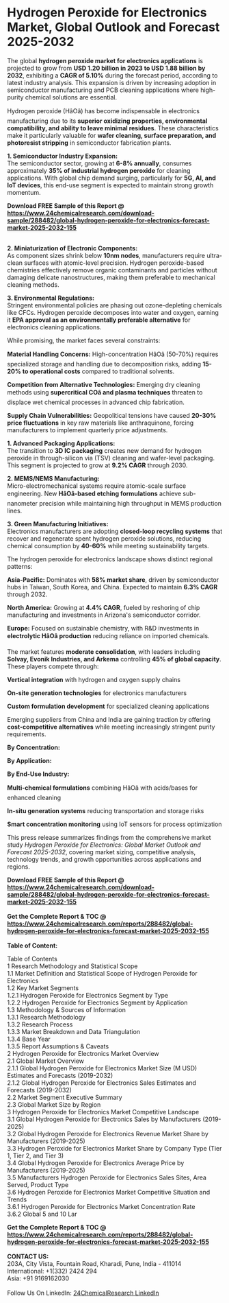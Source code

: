 <h1>Hydrogen Peroxide for Electronics Market, Global Outlook and Forecast 2025-2032</h1><p>The global <strong>hydrogen peroxide market for electronics applications</strong> is projected to grow from <strong>USD 1.20 billion in 2023 to USD 1.88 billion by 2032</strong>, exhibiting a <strong>CAGR of 5.10%</strong> during the forecast period, according to latest industry analysis. This expansion is driven by increasing adoption in semiconductor manufacturing and PCB cleaning applications where high-purity chemical solutions are essential.</p><p>Hydrogen peroxide (HâOâ) has become indispensable in electronics manufacturing due to its <strong>superior oxidizing properties, environmental compatibility, and ability to leave minimal residues</strong>. These characteristics make it particularly valuable for <strong>wafer cleaning, surface preparation, and photoresist stripping</strong> in semiconductor fabrication plants.</p><p><strong>1. Semiconductor Industry Expansion:</strong><br>
The semiconductor sector, growing at <strong>6-8% annually</strong>, consumes approximately <strong>35% of industrial hydrogen peroxide</strong> for cleaning applications. With global chip demand surging, particularly for <strong>5G, AI, and IoT devices</strong>, this end-use segment is expected to maintain strong growth momentum.</p><div><b>Download FREE Sample of this Report @ 
            <a href="https://www.24chemicalresearch.com/download-sample/288482/global-hydrogen-peroxide-for-electronics-forecast-market-2025-2032-155">
            https://www.24chemicalresearch.com/download-sample/288482/global-hydrogen-peroxide-for-electronics-forecast-market-2025-2032-155</a></b></div><br><p><strong>2. Miniaturization of Electronic Components:</strong><br>
As component sizes shrink below <strong>10nm nodes</strong>, manufacturers require ultra-clean surfaces with atomic-level precision. Hydrogen peroxide-based chemistries effectively remove organic contaminants and particles without damaging delicate nanostructures, making them preferable to mechanical cleaning methods.</p><p><strong>3. Environmental Regulations:</strong><br>
Stringent environmental policies are phasing out ozone-depleting chemicals like CFCs. Hydrogen peroxide decomposes into water and oxygen, earning it <strong>EPA approval as an environmentally preferable alternative</strong> for electronics cleaning applications.</p><p>While promising, the market faces several constraints:</p><p><strong>Material Handling Concerns:</strong> High-concentration HâOâ (50-70%) requires specialized storage and handling due to decomposition risks, adding <strong>15-20% to operational costs</strong> compared to traditional solvents.</p><p><strong>Competition from Alternative Technologies:</strong> Emerging dry cleaning methods using <strong>supercritical COâ and plasma techniques</strong> threaten to displace wet chemical processes in advanced chip fabrication.</p><p><strong>Supply Chain Vulnerabilities:</strong> Geopolitical tensions have caused <strong>20-30% price fluctuations</strong> in key raw materials like anthraquinone, forcing manufacturers to implement quarterly price adjustments.</p><p><strong>1. Advanced Packaging Applications:</strong><br>
The transition to <strong>3D IC packaging</strong> creates new demand for hydrogen peroxide in through-silicon via (TSV) cleaning and wafer-level packaging. This segment is projected to grow at <strong>9.2% CAGR</strong> through 2030.</p><p><strong>2. MEMS/NEMS Manufacturing:</strong><br>
Micro-electromechanical systems require atomic-scale surface engineering. New <strong>HâOâ-based etching formulations</strong> achieve sub-nanometer precision while maintaining high throughput in MEMS production lines.</p><p><strong>3. Green Manufacturing Initiatives:</strong><br>
Electronics manufacturers are adopting <strong>closed-loop recycling systems</strong> that recover and regenerate spent hydrogen peroxide solutions, reducing chemical consumption by <strong>40-60%</strong> while meeting sustainability targets.</p><p>The hydrogen peroxide for electronics landscape shows distinct regional patterns:</p><p><strong>Asia-Pacific:</strong> Dominates with <strong>58% market share</strong>, driven by semiconductor hubs in Taiwan, South Korea, and China. Expected to maintain <strong>6.3% CAGR</strong> through 2032.</p><p><strong>North America:</strong> Growing at <strong>4.4% CAGR</strong>, fueled by reshoring of chip manufacturing and investments in Arizona's semiconductor corridor.</p><p><strong>Europe:</strong> Focused on sustainable chemistry, with R&amp;D investments in <strong>electrolytic HâOâ production</strong> reducing reliance on imported chemicals.</p><p>The market features <strong>moderate consolidation</strong>, with leaders including <strong>Solvay, Evonik Industries, and Arkema</strong> controlling <strong>45% of global capacity</strong>. These players compete through:</p><p><strong>Vertical integration</strong> with hydrogen and oxygen supply chains</p><p><strong>On-site generation technologies</strong> for electronics manufacturers</p><p><strong>Custom formulation development</strong> for specialized cleaning applications</p><p>Emerging suppliers from China and India are gaining traction by offering <strong>cost-competitive alternatives</strong> while meeting increasingly stringent purity requirements.</p><p><strong>By Concentration:</strong></p><p><strong>By Application:</strong></p><p><strong>By End-Use Industry:</strong></p><p><strong>Multi-chemical formulations</strong> combining HâOâ with acids/bases for enhanced cleaning</p><p><strong>In-situ generation systems</strong> reducing transportation and storage risks</p><p><strong>Smart concentration monitoring</strong> using IoT sensors for process optimization</p><p>This press release summarizes findings from the comprehensive market study <em>Hydrogen Peroxide for Electronics: Global Market Outlook and Forecast 2025-2032</em>, covering market sizing, competitive analysis, technology trends, and growth opportunities across applications and regions.</p><div><b>Download FREE Sample of this Report @ 
            <a href="https://www.24chemicalresearch.com/download-sample/288482/global-hydrogen-peroxide-for-electronics-forecast-market-2025-2032-155">
            https://www.24chemicalresearch.com/download-sample/288482/global-hydrogen-peroxide-for-electronics-forecast-market-2025-2032-155</a></b></div><br><div><b>Get the Complete Report & TOC @ 
            <a href="https://www.24chemicalresearch.com/reports/288482/global-hydrogen-peroxide-for-electronics-forecast-market-2025-2032-155">
            https://www.24chemicalresearch.com/reports/288482/global-hydrogen-peroxide-for-electronics-forecast-market-2025-2032-155</a></b></div><br>
            <b>Table of Content:</b><p>Table of Contents<br />
1 Research Methodology and Statistical Scope<br />
1.1 Market Definition and Statistical Scope of Hydrogen Peroxide for Electronics<br />
1.2 Key Market Segments<br />
1.2.1 Hydrogen Peroxide for Electronics Segment by Type<br />
1.2.2 Hydrogen Peroxide for Electronics Segment by Application<br />
1.3 Methodology & Sources of Information<br />
1.3.1 Research Methodology<br />
1.3.2 Research Process<br />
1.3.3 Market Breakdown and Data Triangulation<br />
1.3.4 Base Year<br />
1.3.5 Report Assumptions & Caveats<br />
2 Hydrogen Peroxide for Electronics Market Overview<br />
2.1 Global Market Overview<br />
2.1.1 Global Hydrogen Peroxide for Electronics Market Size (M USD) Estimates and Forecasts (2019-2032)<br />
2.1.2 Global Hydrogen Peroxide for Electronics Sales Estimates and Forecasts (2019-2032)<br />
2.2 Market Segment Executive Summary<br />
2.3 Global Market Size by Region<br />
3 Hydrogen Peroxide for Electronics Market Competitive Landscape<br />
3.1 Global Hydrogen Peroxide for Electronics Sales by Manufacturers (2019-2025)<br />
3.2 Global Hydrogen Peroxide for Electronics Revenue Market Share by Manufacturers (2019-2025)<br />
3.3 Hydrogen Peroxide for Electronics Market Share by Company Type (Tier 1, Tier 2, and Tier 3)<br />
3.4 Global Hydrogen Peroxide for Electronics Average Price by Manufacturers (2019-2025)<br />
3.5 Manufacturers Hydrogen Peroxide for Electronics Sales Sites, Area Served, Product Type<br />
3.6 Hydrogen Peroxide for Electronics Market Competitive Situation and Trends<br />
3.6.1 Hydrogen Peroxide for Electronics Market Concentration Rate<br />
3.6.2 Global 5 and 10 Lar</p><div><b>Get the Complete Report & TOC @ 
            <a href="https://www.24chemicalresearch.com/reports/288482/global-hydrogen-peroxide-for-electronics-forecast-market-2025-2032-155">
            https://www.24chemicalresearch.com/reports/288482/global-hydrogen-peroxide-for-electronics-forecast-market-2025-2032-155</a></b></div><br><b>CONTACT US:</b><br>
            203A, City Vista, Fountain Road, Kharadi, Pune, India - 411014<br>
            International: +1(332) 2424 294<br>
            Asia: +91 9169162030 <br><br>
            Follow Us On LinkedIn: <a href="https://www.linkedin.com/company/24chemicalresearch/">24ChemicalResearch LinkedIn</a>